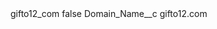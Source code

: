 <?xml version="1.0" encoding="UTF-8"?>
<CustomMetadata xmlns="http://soap.sforce.com/2006/04/metadata" xmlns:xsi="http://www.w3.org/2001/XMLSchema-instance" xmlns:xsd="http://www.w3.org/2001/XMLSchema">
    <label>gifto12_com</label>
    <protected>false</protected>
    <values>
        <field>Domain_Name__c</field>
        <value xsi:type="xsd:string">gifto12.com</value>
    </values>
</CustomMetadata>
